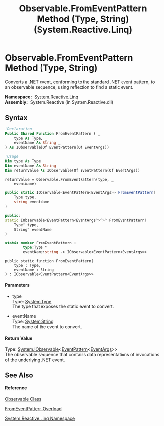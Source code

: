 ﻿---
title: Observable.FromEventPattern Method (Type, String) (System.Reactive.Linq)
TOCTitle: FromEventPattern Method (Type, String)
ms:assetid: M:System.Reactive.Linq.Observable.FromEventPattern(System.Type,System.String)
ms:mtpsurl: https://msdn.microsoft.com/en-us/library/system.reactive.linq.observable.fromeventpattern(v=VS.103)
ms:contentKeyID: 36068637
ms.date: 06/28/2011
mtps_version: v=VS.103
dev_langs:
- vb
- csharp
- c++
- fsharp
- jscript
---

# Observable.FromEventPattern Method (Type, String)

Converts a .NET event, conforming to the standard .NET event pattern, to an observable sequence, using reflection to find a static event.

**Namespace:**  [System.Reactive.Linq](hh211929\(v=vs.103\).md)  
**Assembly:**  System.Reactive (in System.Reactive.dll)

## Syntax

``` vb
'Declaration
Public Shared Function FromEventPattern ( _
    type As Type, _
    eventName As String _
) As IObservable(Of EventPattern(Of EventArgs))
```

``` vb
'Usage
Dim type As Type
Dim eventName As String
Dim returnValue As IObservable(Of EventPattern(Of EventArgs))

returnValue = Observable.FromEventPattern(type, _
    eventName)
```

``` csharp
public static IObservable<EventPattern<EventArgs>> FromEventPattern(
    Type type,
    string eventName
)
```

``` c++
public:
static IObservable<EventPattern<EventArgs^>^>^ FromEventPattern(
    Type^ type, 
    String^ eventName
)
```

``` fsharp
static member FromEventPattern : 
        type:Type * 
        eventName:string -> IObservable<EventPattern<EventArgs>> 
```

``` jscript
public static function FromEventPattern(
    type : Type, 
    eventName : String
) : IObservable<EventPattern<EventArgs>>
```

#### Parameters

  - type  
    Type: [System.Type](https://msdn.microsoft.com/en-us/library/42892f65)  
    The type that exposes the static event to convert.  

<!-- end list -->

  - eventName  
    Type: [System.String](https://msdn.microsoft.com/en-us/library/s1wwdcbf)  
    The name of the event to convert.  

#### Return Value

Type: [System.IObservable](https://msdn.microsoft.com/en-us/library/Dd990377)\<[EventPattern](hh229009\(v=vs.103\).md)\<[EventArgs](https://msdn.microsoft.com/en-us/library/118wxtk3)\>\>  
The observable sequence that contains data representations of invocations of the underlying .NET event.  

## See Also

#### Reference

[Observable Class](hh244252\(v=vs.103\).md)

[FromEventPattern Overload](hh211984\(v=vs.103\).md)

[System.Reactive.Linq Namespace](hh211929\(v=vs.103\).md)

